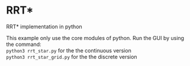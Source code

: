 # RRT*
RRT* implementation in python

This example only use the core modules of python.
Run the GUI by using the command:   
`python3 rrt_star.py` for the the continuous version   
`python3 rrt_star_grid.py` for the the discrete version

